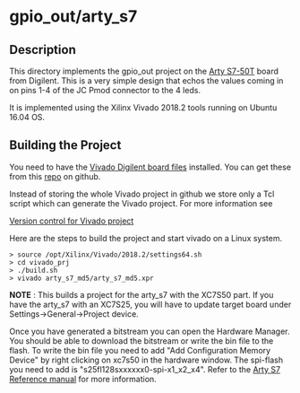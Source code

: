 # gpio_out/arty_s7

## Description

This directory implements the gpio_out project on the
[Arty S7-50T](https://reference.digilentinc.com/reference/programmable-logic/arty-s7/start) board from Digilent.
This is a very simple design that echos the values coming in on pins 1-4 of the JC Pmod connector to
the 4 leds.

It is implemented using the Xilinx Vivado 2018.2 tools running
on Ubuntu 16.04 OS.

## Building the Project

You need to have the [Vivado Digilent board files](https://reference.digilentinc.com/reference/software/vivado/board-files?redirect=1)
installed.  You can get these from this [repo](https://github.com/Digilent/vivado-boards) 
on github.

Instead of storing the whole Vivado project in github
we store only a Tcl script which can generate the Vivado
project.  For more information see

[Version control for Vivado project](http://www.fpgadeveloper.com/2014/08/version-control-for-vivado-projects.html)

Here are the steps to build the project and start vivado on a
Linux system.

```
> source /opt/Xilinx/Vivado/2018.2/settings64.sh
> cd vivado_prj
> ./build.sh
> vivado arty_s7_md5/arty_s7_md5.xpr
```

__NOTE__ : This builds a project for the arty_s7 with the XC7S50 part.  If you have the arty_s7
with an XC7S25, you will have to update target board under Settings->General->Project device.

Once you have generated a bitstream you can open the Hardware Manager.  You should be able
to download the bitstream or write the bin file to the flash.  To write the bin file you
need to add "Add Configuration Memory Device" by right clicking on xc7s50 in the hardware window.
The spi-flash you need to add is "s25fl128sxxxxxx0-spi-x1_x2_x4".  Refer to the 
[Arty S7 Reference manual](https://reference.digilentinc.com/reference/programmable-logic/arty-s7/reference-manual) 
for more information.



